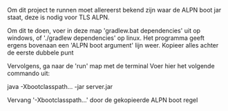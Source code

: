 Om dit project te runnen moet allereerst bekend zijn waar de ALPN boot jar staat, deze is nodig voor TLS ALPN.

Om dit te doen, voer in deze map 'gradlew.bat dependencies' uit op windows, of './gradlew dependencies' op linux. Het programma geeft ergens bovenaan een 'ALPN boot argument' lijn weer. Kopieer alles achter de eerste dubbele punt

Vervolgens, ga naar de 'run' map met de terminal
Voer hier het volgende commando uit:

java -Xbootclasspath... -jar server.jar

Vervang '-Xbootclasspath...' door de gekopieerde ALPN boot regel

